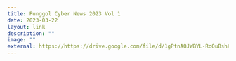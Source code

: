 ```yaml
---
title: Punggol Cyber News 2023 Vol 1
date: 2023-03-22
layout: link
description: ""
image: ""
external: https://https://drive.google.com/file/d/1gPtnAOJWBYL-Ro0uBshXE5nAxepqonXV/view
---
```


